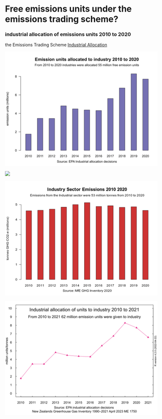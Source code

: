 # Free emissions units under the emissions trading scheme?

### industrial allocation of emissions units 2010 to 2020

the Emissions Trading Scheme [Industrial Allocation](https://www.epa.govt.nz/industry-areas/emissions-trading-scheme/industrial-allocations/)


![](Industrial-Allocation-barplot-2010-2020-720-540.svg)

![](NZsteel-Allocation-GHGs-line-2010-2020-720by540v1.svg) 


![](Industry-Emissions-2010-2020-560by420-v1.png)

![](Industrial-Allocation-line-2010-2020-720-540-v1.svg)
